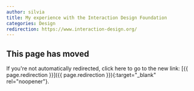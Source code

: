 ```yaml
---
author: silvia
title: My experience with the Interaction Design Foundation
categories: Design
redirection: https://www.interaction-design.org/
---
```

## This page has moved

If you're not automatically redirected, click here to go to the new link: [{{ page.redirection }}]({{ page.redirection }}){:target="_blank" rel="noopener"}.